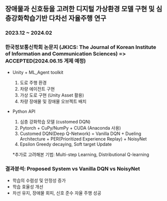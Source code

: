 ## 장애물과 신호등을 고려한 디지털 가상환경 모델 구현 및 심층강화학습기반 다차선 자율주행 연구
### 2023.12 ~ 2024.02 
### 한국정보통신학회 논문지 (JKICS: The Journal of Korean Institute of Information and Communication Sciences) => ACCEPTED(2024.06.15 게제 예정)

- Unity + ML_Agent toolkit
  1. 도로 주행 환경
  2. 차량 에이전트 구현
  3. 가상 도로 구현 (Unity Asset 활용)
  4. 차량 장애물 및 장애물 오브젝트 배치
     
- Python API
  1. 심층 강화학습 모델 (customed DQN)
  2. Pytorch + CuPy/NumPy + CUDA (Anaconda 사용)
  3. Customed DQN(Deep Q-Network) = Vanilla DQN + Dueling Architecture + PER(Prioritized Experience Replay) + NoisyNet
  4. Epsilon Greedy decaying, Soft target Update
     
  *추가로 고려해본 기법: Multi-step Learning, Distributional Q-learning

### 결과분석: Proposed System vs Vanilla DQN vs NoisyNet 
 - 학습의 수렴성 및 안정성 증가
 - 학습 효율성 개선
 - 차선 유지, 장애물 회피, 신호 준수 자율 주행 성공
